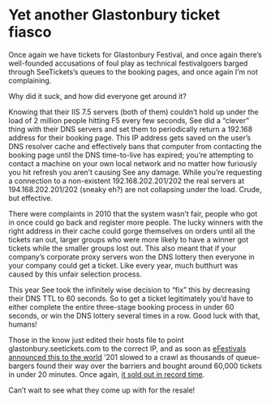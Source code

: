 
# Yet another Glastonbury ticket fiasco

Once again we have tickets for Glastonbury Festival, and once again there’s
well-founded accusations of foul play as technical festivalgoers barged through
SeeTickets’s queues to the booking pages, and once again I’m not complaining.

Why did it suck, and how did everyone get around it?

Knowing that their IIS 7.5 servers (both of them) couldn’t hold up under the
load of 2 million people hitting F5 every few seconds, See did a “clever” thing
with their DNS servers and set them to periodically return a 192.168 address for
their booking page. This IP address gets saved on the user’s DNS resolver cache
and effectively bans that computer from contacting the booking page until the
DNS time-to-live has expired; you’re attempting to contact a machine on your own
local network and no matter how furiously you hit refresh you aren’t causing See
any damage. While you’re requesting a connection to a non-existent
192.168.202.201/202 the real servers at 194.168.202.201/202 (sneaky eh?) are not
collapsing under the load. Crude, but effective.

There were complaints in 2010 that the system wasn’t fair, people who got in
once could go back and register more people. The lucky winners with the right
address in their cache could gorge themselves on orders until all the tickets
ran out, larger groups who were more likely to have a winner got tickets while
the smaller groups lost out. This also meant that if your company’s corporate
proxy servers won the DNS lottery then everyone in your company could get a
ticket. Like every year, much butthurt was caused by this unfair selection
process.

This year See took the infinitely wise decision to “fix” this by decreasing
their DNS TTL to 60 seconds. So to get a ticket legitimately you’d have to
either complete the entire three-stage booking process in under 60 seconds, or
win the DNS lottery several times in a row. Good luck with that, humans!

Those in the know just edited their hosts file to point
glastonbury.seetickets.com to the correct IP, and as soon as
[eFestivals announced this to the world](https://twitter.com/eFestivals/status/254860841168560129)
’201 slowed to a crawl as thousands of queue-bargers found their way over the
barriers and bought around 60,000 tickets in under 20 minutes. Once again,
[it sold out in record time](https://twitter.com/GlastoFest/status/254879887381385216/photo/1).

Can’t wait to see what they come up with for the resale!
